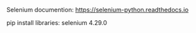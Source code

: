 Selenium documention: https://selenium-python.readthedocs.io

pip install libraries:
selenium 4.29.0
